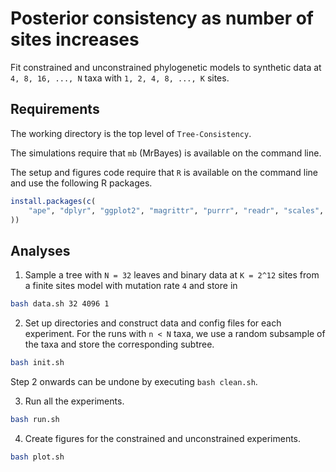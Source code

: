 # Posterior consistency as number of sites increases
Fit constrained and unconstrained phylogenetic models to synthetic data at `4, 8, 16, ..., N` taxa with `1, 2, 4, 8, ..., K` sites.

## Requirements

The working directory is the top level of `Tree-Consistency`.

The simulations require that `mb` (MrBayes) is available on the command line.

The setup and figures code require that `R` is available on the command line and use the following R packages.
```R
install.packages(c(
    "ape", "dplyr", "ggplot2", "magrittr", "purrr", "readr", "scales", "stringr", "tidyr"
))
```

## Analyses
1) Sample a tree with `N = 32` leaves and binary data at `K = 2^12` sites from a finite sites model with mutation rate `4` and store in
```bash
bash data.sh 32 4096 1
```
2) Set up directories and construct data and config files for each experiment. For the runs with `n < N` taxa, we use a random subsample of the taxa and store the corresponding subtree.
```bash
bash init.sh  
```
Step 2 onwards can be undone by executing `bash clean.sh`.

3) Run all the experiments.
```bash
bash run.sh   
```
4) Create figures for the constrained and unconstrained experiments.
```bash
bash plot.sh
```
